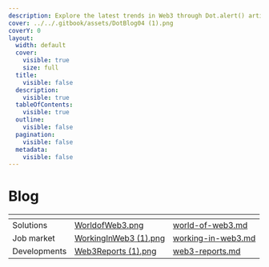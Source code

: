 ```yaml
---
description: Explore the latest trends in Web3 through Dot.alert() articles.
cover: ../../.gitbook/assets/DotBlog04 (1).png
coverY: 0
layout:
  width: default
  cover:
    visible: true
    size: full
  title:
    visible: false
  description:
    visible: true
  tableOfContents:
    visible: true
  outline:
    visible: false
  pagination:
    visible: false
  metadata:
    visible: false
---
```


# Blog

<table data-view="cards"><thead><tr><th></th><th data-hidden data-card-cover data-type="files"></th><th data-hidden data-card-target data-type="content-ref"></th></tr></thead><tbody><tr><td>                  Solutions</td><td><a href="../../.gitbook/assets/WorldofWeb3.png">WorldofWeb3.png</a></td><td><a href="world-of-web3.md">world-of-web3.md</a></td></tr><tr><td>                Job market</td><td><a href="../../.gitbook/assets/WorkingInWeb3 (1).png">WorkingInWeb3 (1).png</a></td><td><a href="working-in-web3.md">working-in-web3.md</a></td></tr><tr><td>             Developments</td><td><a href="../../.gitbook/assets/Web3Reports (1).png">Web3Reports (1).png</a></td><td><a href="web3-reports.md">web3-reports.md</a></td></tr></tbody></table>

